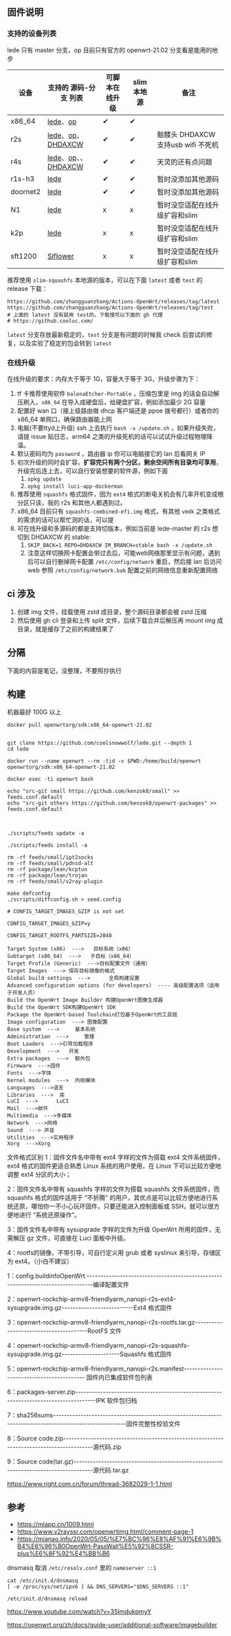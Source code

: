 ## 固件说明

### 支持的设备列表

lede 只有 master 分支，op 目前只有官方的 openwrt-21.02 分支看是能用的地步

|  设备   | 支持的 源码-分支 列表  | 可脚本在线升级 | slim本地源 |  备注 |
|  ------ | ------------------  | -------  |----  | ----  |
| x86_64  | [lede](https://github.com/coolsnowwolf/lede)、[op](https://github.com/openwrt/openwrt/tree/openwrt-21.02) | ✔ | ✔ | |
| r2s  | [lede](https://github.com/coolsnowwolf/lede)、[op](https://github.com/openwrt/openwrt/tree/openwrt-21.02)、[DHDAXCW](https://github.com/DHDAXCW/op-rockchip/tree/stable) | ✔ | ✔ | 骷髅头 DHDAXCW 支持usb wifi 不死机 | 
| r4s  | [lede](https://github.com/coolsnowwolf/lede)、[op](https://github.com/openwrt/openwrt/tree/openwrt-21.02)、、[DHDAXCW](https://github.com/DHDAXCW/op-rockchip/tree/stable) | ✔ | ✔ | 天灵的还有点问题 |
| r1s-h3  | [lede](https://github.com/coolsnowwolf/lede) | ✔ | ✔ | 暂时没添加其他源码 | 
| doornet2  | [lede](https://github.com/coolsnowwolf/lede) | ✔ | ✔ | 暂时没添加其他源码 |
| N1  | [lede](https://github.com/coolsnowwolf/lede) |  x | x | 暂时没空适配在线升级扩容和slim | 
| k2p  | [lede](https://github.com/coolsnowwolf/lede) |  x | x | 暂时没空适配在线升级扩容和slim | 
| sft1200  | [Siflower](https://github.com/Siflower/1806_SDK.git) |  x | x | 暂时没空适配在线升级扩容和slim | 


推荐使用 `slim-squashfs` 本地源的版本，可以在下面 `latest` 或者 `test` 的 release 下载：

```
https://github.com/zhangguanzhang/Actions-OpenWrt/releases/tag/latest
https://github.com/zhangguanzhang/Actions-OpenWrt/releases/tag/test
# 上面的 latest 没有就用 test的，下载慢可以下面的 gh 代理
# https://github.cooluc.com/
```

`latest` 分支存放最新稳定的，`test` 分支是有问题的时候我 check 后尝试的修复，以及实验了稳定的包会转到 `latest`

### 在线升级

在线升级的要求：内存大于等于 1G，容量大于等于 3G，升级步骤为下：

1. tf 卡推荐使用软件 `balenaEtcher-Portable` ，压缩包里是 img 的话会自动解压刷入，`x86_64` 在导入成硬盘后，给硬盘扩容，例如添加最少 2G 容量
2. 配置好 wan 口（接上级路由做 dhcp 客户端还是 ppoe 拨号都行）或者你的 x86_64 单网口，确保路由器能上网
3. 电脑(不要ttyd上升级) ssh 上去执行 `bash -x /update.sh` ，如果升级失败，请提 issue 贴日志，arm64 之类的升级死机的话可以试试升级过程物理降温。
4. 默认密码均为 `password` ，路由器 ip 你可以电脑接它的 lan 后看网关 IP
5. 初次升级的同时会扩容，**扩容完只有两个分区，剩余空间所有目录均可享用**，升级完后连上去，可以自行安装想要的软件源，例如下面
   1. `opkg update`
   2. `opkg install luci-app-dockerman`
6. 推荐使用 `squashfs` 格式固件，因为 `ext4` 格式的断电关机会有几率开机变成根分区只读，我的 r2s 和其他人都遇到过。
7. x86_64 目前只有 `squashfs-combined-efi.img` 格式，有其他 `vmdk` 之类格式的需求的话可以帮忙测的话，可以提
8. 可在线升级和多源码的都是支持切版本，例如当前是 lede-master 的 r2s 想切到 DHDAXCW 的 stable:
   1. `SKIP_BACK=1 REPO=DHDAXCW IM_BRANCH=stable bash -x /update.sh`
   2. 注意这样切换网卡配置会带过去后，可能web网络那里显示有问题，遇到后可以自行删掉网卡配置 `/etc/config/network` 重启，然后接 lan 后访问 web 参照 `/etc/config/network.bak` 配置之前的网络信息重新配置网络

## ci 涉及

1. 创建 img 文件，挂载使用 zstd 成目录，整个源码目录都会被 zstd 压缩
2. 然后使用 gh cli 登录和上传 split 文件，后续下载合并后解压再 mount img 成目录，就是缓存了之前的构建结果了


## 分隔

下面的内容是笔记，没整理，不要照抄执行

## 构建

机器最好 100G 以上

```
docker pull openwrtorg/sdk:x86_64-openwrt-21.02


git clone https://github.com/coolsnowwolf/lede.git --depth 1
cd lede

docker run --name openwrt --rm -tid -v $PWD:/home/build/openwrt openwrtorg/sdk:x86_64-openwrt-21.02

docker exec -ti openwrt bash

echo "src-git small https://github.com/kenzok8/small" >> feeds.conf.default
echo "src-git others https://github.com/kenzok8/openwrt-packages" >> feeds.conf.default



./scripts/feeds update -a

./scripts/feeds install -a

rm -rf feeds/small/ipt2socks
rm -rf feeds/small/pdnsd-alt
rm -rf package/lean/kcptun
rm -rf package/lean/trojan
rm -rf feeds/small/v2ray-plugin

make defconfig
./scripts/diffconfig.sh > seed.config
```

```
# CONFIG_TARGET_IMAGES_GZIP is not set
```

```
CONFIG_TARGET_IMAGES_GZIP=y

CONFIG_TARGET_ROOTFS_PARTSIZE=2048
```

```
Target System (x86)  --->   目标系统（x86）
Subtarget (x86_64)  --->   子目标（x86_64）
Target Profile (Generic)  --->目标配置文件（通用）
Target Images  ---> 保存目标镜像的格式
Global build settings  --->      全局构建设置
Advanced configuration options (for developers)  ---- 高级配置选项（适用于开发人员）
Build the OpenWrt Image Builder 构建OpenWrt图像生成器
Build the OpenWrt SDK构建OpenWrt SDK
Package the OpenWrt-based Toolchain打包基于OpenWrt的工具链
Image configuration  ---> 图像配置
Base system  --->     基本系统
Administration  --->     管理
Boot Loaders  --->引导加载程序
Development  --->   开发
Extra packages  --->  额外包
Firmware  --->固件
Fonts  --->字体
Kernel modules  --->  内核模块
Languages  --->语言
Libraries  --->  库
LuCI  --->      LuCI
Mail  --->邮件
Multimedia  --->多媒体
Network  --->网络
Sound  ---> 声音
Utilities  --->实用程序
Xorg  --->Xorg
```

文件格式区别
1：固件文件名中带有 ext4 字样的文件为搭载 ext4 文件系统固件，ext4 格式的固件更适合熟悉 Linux 系统的用户使用，在 Linux 下可以比较方便地调整 ext4 分区的大小；

2：固件文件名中带有 squashfs 字样的文件为搭载 squashfs 文件系统固件，而 squashfs 格式的固件适用于 “不折腾” 的用户，其优点是可以比较方便地进行系统还原，哪怕你一不小心玩坏固件，只要还能进入控制面板或 SSH，就可以很方便地进行 “系统还原操作”。

3：固件文件名中带有 sysupgrade 字样的文件为升级 OpenWrt 所用的固件，无需解压 gz 文件，可直接在 Luci 面板中升级。

4：rootfs的镜像，不带引导，可自行定义用 grub 或者 syslinux 来引导，存储区为 ext4。（小白不建议）

1：config.buildinfoOpenWrt --------------------------------------------------------------------------------编译配置文件

2：openwrt-rockchip-armv8-friendlyarm_nanopi-r2s-ext4-sysupgrade.img.gz--------------------------Ext4 格式固件

3：openwrt-rockchip-armv8-friendlyarm_nanopi-r2s-rootfs.tar.gz---------------------------------------RootFS 文件

4：openwrt-rockchip-armv8-friendlyarm_nanopi-r2s-squashfs-sysupgrade.img.gz---------------------Squashfs 格式固件

5：openwrt-rockchip-armv8-friendlyarm_nanopi-r2s.manifest------------------------------------------ 固件内已集成软件包列表

6：packages-server.zip-------------------------------------------------------------------------------------IPK 软件包归档

7：sha256sums--------------------------------------------------------------------------------------------------------固件完整性校验文件

8：Source code.zip-----------------------------------------------------------------------------------------源代码.zip

9：Source code(tar.gz)-------------------------------------------------------------------------------------源代码.tar.gz

https://www.right.com.cn/forum/thread-3682029-1-1.html

## 参考
- https://mlapp.cn/1009.html
- https://www.v2rayssr.com/openwrtimg.html/comment-page-1
- https://mianao.info/2020/05/05/%E7%BC%96%E8%AF%91%E6%9B%B4%E6%96%B0OpenWrt-PassWall%E5%92%8CSSR-plus%E6%8F%92%E4%BB%B6

dnsmasq 取消 `/etc/resolv.conf` 里的 `nameserver ::1`

```
cat /etc/init.d/dnsmasq 
[ -e /proc/sys/net/ipv6 ] && DNS_SERVERS="$DNS_SERVERS ::1"

/etc/init.d/dnsmasq reload
```

https://www.youtube.com/watch?v=35ImdukpmyY


https://openwrt.org/zh/docs/guide-user/additional-software/imagebuilder


